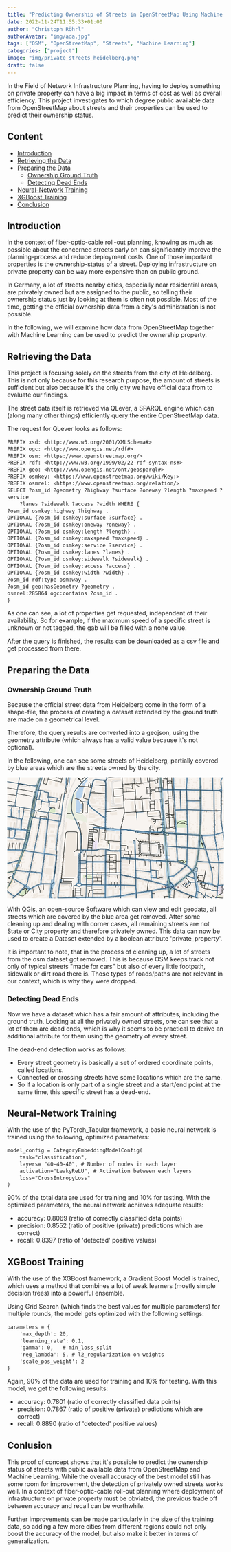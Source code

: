 ```yaml
---
title: "Predicting Ownership of Streets in OpenStreetMap Using Machine Learning"
date: 2022-11-24T11:55:33+01:00
author: "Christoph Röhrl"
authorAvatar: "img/ada.jpg"
tags: ["OSM", "OpenStreetMap", "Streets", "Machine Learning"]
categories: ["project"]
image: "img/private_streets_heidelberg.png"
draft: false
---
```


In the Field of Network Infrastructure Planning, having to deploy something on
private property can have a big impact in terms of cost as well as overall efficiency.
This project investigates to which degree public available data from
OpenStreetMap about streets and their properties can be used to predict their ownership status.

<!--more-->

## Content

+ [Introduction](#introduction)
+ [Retrieving the Data](#retrieving-the-data)
+ [Preparing the Data](#preparing-the-data)
    - [Ownership Ground Truth](#ownership-ground-truth)
    - [Detecting Dead Ends](#detecting-dead-ends)
+ [Neural-Network Training](#neural-network-training)
+ [XGBoost Training](#xgboost-training)
+ [Conclusion](#conlusion)

## Introduction

In the context of fiber-optic-cable roll-out planning, knowing as much as possible about the concerned streets early on can
significantly improve the planning-process and reduce deployment costs. One of those important properties is the
ownership-status of a street. Deploying infrastructure on private property can be way more expensive than on public ground.

In Germany, a lot of streets nearby cities, especially near residential areas, are privately owned but are assigned to the public,
so telling their ownership status just by looking at them is often not possible. Most of the time, getting the official ownership data from a city's administration is not possible.

In the following, we will examine how data from OpenStreetMap together with Machine Learning can be used to predict the ownership property.

## Retrieving the Data

This project is focusing solely on the streets from the city of Heidelberg. This is not only because for this research purpose, the amount of streets is sufficient but also because it's the only city we have official data from to evaluate our findings.

The street data itself is retrieved via QLever, a SPARQL engine which can (along many other things) efficiently query the entire OpenStreetMap data.

The request for QLever looks as follows:

    PREFIX xsd: <http://www.w3.org/2001/XMLSchema#>
    PREFIX ogc: <http://www.opengis.net/rdf#>
    PREFIX osm: <https://www.openstreetmap.org/>
    PREFIX rdf: <http://www.w3.org/1999/02/22-rdf-syntax-ns#>
    PREFIX geo: <http://www.opengis.net/ont/geosparql#>
    PREFIX osmkey: <https://www.openstreetmap.org/wiki/Key:>
    PREFIX osmrel: <https://www.openstreetmap.org/relation/>
    SELECT ?osm_id ?geometry ?highway ?surface ?oneway ?length ?maxspeed ?service
        ?lanes ?sidewalk ?access ?width WHERE {
    ?osm_id osmkey:highway ?highway .
    OPTIONAL {?osm_id osmkey:surface ?surface} .
    OPTIONAL {?osm_id osmkey:oneway ?oneway} .
    OPTIONAL {?osm_id osmkey:length ?length} .
    OPTIONAL {?osm_id osmkey:maxspeed ?maxspeed} .
    OPTIONAL {?osm_id osmkey:service ?service} .
    OPTIONAL {?osm_id osmkey:lanes ?lanes} .
    OPTIONAL {?osm_id osmkey:sidewalk ?sidewalk} .
    OPTIONAL {?osm_id osmkey:access ?access} .
    OPTIONAL {?osm_id osmkey:width ?width} .
    ?osm_id rdf:type osm:way .
    ?osm_id geo:hasGeometry ?geometry .
    osmrel:285864 ogc:contains ?osm_id .
    }

As one can see, a lot of properties get requested, independent of their availability. So for example, if the maximum speed of a specific street is unknown or not tagged, the gab will be filled with a none value.

After the query is finished, the results can be downloaded as a csv file and get processed from there.

## Preparing the Data

### Ownership Ground Truth

Because the official street data from Heidelberg come in the form of a shape-file, the process of creating a dataset extended by the ground truth are made on a geometrical level.

Therefore, the query results are converted into a geojson, using the geometry attribute (which always has a valid value because it's not optional).

In the following, one can see some streets of Heidelberg, partially covered by blue areas which are the streets owned by the city.

![Figure 1: Overlapping Layers](img/heidelberg_streets.png)

With QGis, an open-source Software which can view and edit geodata, all streets which are covered by the blue area get removed.
After some cleaning up and dealing with corner cases, all remaining streets are not State or City property and therefore privately owned.
This data can now be used to create a Dataset extended by a boolean attribute 'private_property'.

It is important to note, that in the process of cleaning up, a lot of streets from the osm dataset got removed.
This is because OSM keeps track not only of typical streets "made for cars" but also of every little footpath, sidewalk
or dirt road there is. Those types of roads/paths are not relevant in our context, which is why they were dropped.

### Detecting Dead Ends

Now we have a dataset which has a fair amount of attributes, including the ground truth.
Looking at all the privately owned streets, one can see that a lot of them are dead ends, which
is why it seems to be practical to derive an additional attribute for them using the geometry of every street.

The dead-end detection works as follows:

- Every street geometry is basically a set of ordered coordinate points, called locations.
- Connected or crossing streets have some locations which are the same.
- So if a location is only part of a single street and a start/end point at the same time,
  this specific street has a dead-end.


## Neural-Network Training

With the use of the PyTorch_Tabular framework, a basic neural network is trained using the following, optimized parameters:

    model_config = CategoryEmbeddingModelConfig(
        task="classification",
        layers= "40-40-40", # Number of nodes in each layer
        activation="LeakyReLU", # Activation between each layers
        loss="CrossEntropyLoss"
    )

90% of the total data are used for training and 10% for testing.
With the optimized parameters, the neural network achieves adequate results:

+ accuracy:  0.8069 (ratio of correctly classified data points)
+ precision: 0.8552 (ratio of positive (private) predictions which are correct)
+ recall:    0.8397 (ratio of 'detected' positive values)


## XGBoost Training

With the use of the XGBoost framework, a Gradient Boost Model is trained, which uses a method that
combines a lot of weak learners (mostly simple decision trees) into a powerful ensemble.

Using Grid Search (which finds the best values for multiple parameters) for multiple rounds, the model
gets optimized with the following settings:

    parameters = {
        'max_depth': 20,
        'learning_rate': 0.1,
        'gamma': 0,   # min_loss_split
        'reg_lambda': 5, # l2_regularization on weights
        'scale_pos_weight': 2
    }

Again, 90% of the data are used for training and 10% for testing.
With this model, we get the following results:

+ accuracy:  0.7801 (ratio of correctly classified data points)
+ precision: 0.7867 (ratio of positive (private) predictions which are correct)
+ recall:    0.8890 (ratio of 'detected' positive values)

## Conlusion

This proof of concept shows that it's possible to predict the ownership status
of streets with public available data from OpenStreetMap and Machine Learning. While the overall
accuracy of the best model still has some room for improvement, the detection of privately owned streets
works well. In a context of fiber-optic-cable roll-out planning where deployment of infrastructure on private
property must be obviated, the previous trade off between accuracy and recall can be worthwhile.

Further improvements can be made particularly in the size of the training data,
so adding a few more cities from different regions could not only boost the accuracy of the
model, but also make it better in terms of generalization.
